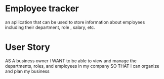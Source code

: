 # Employee tracker

an apllication that can be used to store information about employees including their department, role , salary, etc.

# User Story

AS A business owner
I WANT to be able to view and manage the departments, roles, and employees in my company
SO THAT I can organize and plan my business


